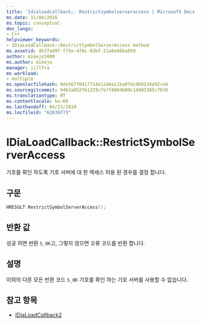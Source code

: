 ```yaml
---
title: 'Idialoadcallback:: Restrictsymbolserveraccess | Microsoft Docs'
ms.date: 11/04/2016
ms.topic: conceptual
dev_langs:
- C++
helpviewer_keywords:
- IDiaLoadCallback::RestrictSymbolServerAccess method
ms.assetid: db37ad9f-f75e-4f0c-83bf-21a6e66ba859
author: mikejo5000
ms.author: mikejo
manager: jillfra
ms.workload:
- multiple
ms.openlocfilehash: 0de567f0417714e1246e11ba074c9b0134e92ce8
ms.sourcegitcommit: 94b3a052fb1229c7e7f8804b09c1d403385c7630
ms.translationtype: MT
ms.contentlocale: ko-KR
ms.lasthandoff: 04/23/2019
ms.locfileid: "62839773"
---
```

# <a name="idialoadcallbackrestrictsymbolserveraccess"></a>IDiaLoadCallback::RestrictSymbolServerAccess
기호를 확인 하도록 기호 서버에 대 한 액세스 허용 된 경우를 결정 합니다.

## <a name="syntax"></a>구문

```C++
HRESULT RestrictSymbolServerAccess();
```

## <a name="return-value"></a>반환 값
 성공 하면 반환 `S_OK`고, 그렇지 않으면 오류 코드를 반환 합니다.

## <a name="remarks"></a>설명
 이외의 다른 모든 반환 코드 `S_OK` 기호를 확인 하는 기호 서버를 사용할 수 없습니다.

## <a name="see-also"></a>참고 항목
- [IDiaLoadCallback2](../../debugger/debug-interface-access/idialoadcallback2.md)